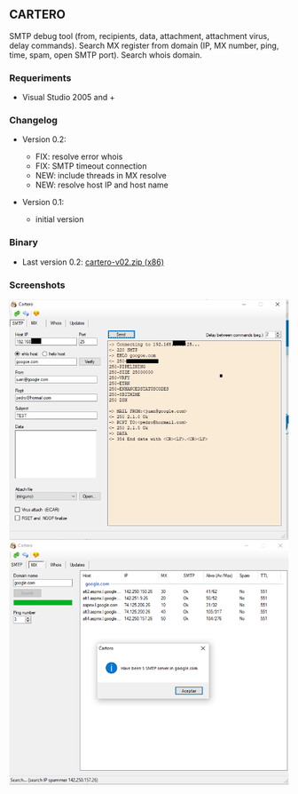 ## CARTERO 

SMTP debug tool (from, recipients, data, attachment, attachment virus, delay commands). Search MX register from domain (IP, MX number, ping, time, spam, open SMTP port). Search whois domain.

### Requeriments

* Visual Studio 2005 and +

### Changelog

* Version 0.2:
   * FIX: resolve error whois
   * FIX: SMTP timeout connection
   * NEW: include threads in MX resolve
   * NEW: resolve host IP and host name
   
* Version 0.1:
   * initial version

### Binary

* Last version 0.2: [cartero-v02.zip (x86)](https://github.com/amperis/cartero/raw/main/bin/cartero-v02.zip)

### Screenshots

![Captura Cartero](/images/cap2.PNG)
![Captura Cartero](/images/cap1.PNG)

